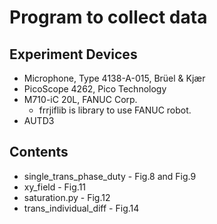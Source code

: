 # Program to collect data

## Experiment Devices

* Microphone, Type 4138-A-015, Brüel & Kjær
* PicoScope 4262, Pico Technology
* M710-iC 20L, FANUC Corp.
    * frrjiflib is library to use FANUC robot.
* AUTD3

## Contents

* single_trans_phase_duty - Fig.8 and Fig.9
* xy_field - Fig.11
* saturation.py - Fig.12
* trans_individual_diff - Fig.14

